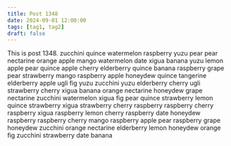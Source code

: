 ```yaml
---
title: Post 1348
date: 2024-09-01 12:00:00
tags: [tag1, tag2]
draft: false
---
```

This is post 1348.
zucchini
quince
watermelon
raspberry
yuzu
pear
pear
nectarine
orange
apple
mango
watermelon
date
xigua
banana
yuzu
lemon
apple
pear
quince
apple
cherry
elderberry
quince
banana
raspberry
grape
pear
strawberry
mango
raspberry
apple
honeydew
quince
tangerine
elderberry
apple
ugli
fig
yuzu
zucchini
yuzu
elderberry
cherry
ugli
strawberry
cherry
xigua
banana
orange
nectarine
honeydew
grape
nectarine
zucchini
watermelon
xigua
fig
pear
quince
strawberry
lemon
quince
strawberry
xigua
strawberry
cherry
raspberry
raspberry
cherry
raspberry
xigua
raspberry
lemon
cherry
raspberry
date
honeydew
raspberry
raspberry
cherry
mango
raspberry
apple
pear
raspberry
grape
honeydew
zucchini
orange
nectarine
elderberry
lemon
honeydew
orange
fig
zucchini
strawberry
date
banana
